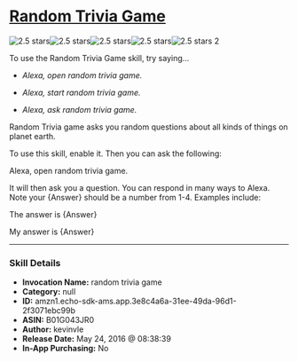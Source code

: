 # [Random Trivia Game](http://alexa.amazon.com/#skills/amzn1.echo-sdk-ams.app.3e8c4a6a-31ee-49da-96d1-2f3071ebc99b)
![2.5 stars](../../images/ic_star_black_18dp_1x.png)![2.5 stars](../../images/ic_star_black_18dp_1x.png)![2.5 stars](../../images/ic_star_half_black_18dp_1x.png)![2.5 stars](../../images/ic_star_border_black_18dp_1x.png)![2.5 stars](../../images/ic_star_border_black_18dp_1x.png) 2

To use the Random Trivia Game skill, try saying...

* *Alexa, open random trivia game.*

* *Alexa, start random trivia game.*

* *Alexa, ask random trivia game.*

Random Trivia game asks you random questions about all kinds of things on planet earth. 

To use this skill, enable it. Then you can ask the following:

Alexa, open random trivia game.

It will then ask you a question. You can respond in many ways to Alexa. Note your {Answer} should be a number from 1-4. Examples include:

The answer is {Answer} 

My answer is {Answer}

***

### Skill Details

* **Invocation Name:** random trivia game
* **Category:** null
* **ID:** amzn1.echo-sdk-ams.app.3e8c4a6a-31ee-49da-96d1-2f3071ebc99b
* **ASIN:** B01G043JR0
* **Author:** kevinvle
* **Release Date:** May 24, 2016 @ 08:38:39
* **In-App Purchasing:** No

